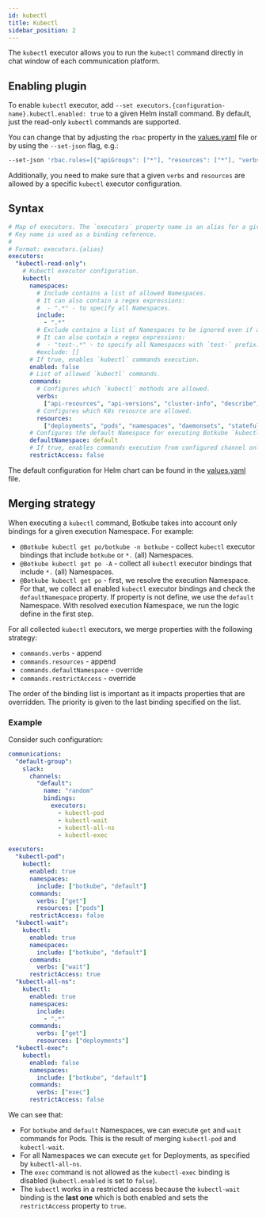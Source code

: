 ```yaml
---
id: kubectl
title: Kubectl
sidebar_position: 2
---
```


The `kubectl` executor allows you to run the `kubectl` command directly in chat window of each communication platform.

## Enabling plugin

To enable `kubectl` executor, add `--set executors.{configuration-name}.kubectl.enabled: true` to a given Helm install command. By default, just the read-only `kubectl` commands are supported.

You can change that by adjusting the `rbac` property in the [values.yaml](https://github.com/kubeshop/botkube/blob/main/helm/botkube/values.yaml) file or by using the `--set-json` flag, e.g.:

```bash
--set-json 'rbac.rules=[{"apiGroups": ["*"], "resources": ["*"], "verbs": ["get","watch","list","create","delete"]}]'
```

Additionally, you need to make sure that a given `verbs` and `resources` are allowed by a specific `kubectl` executor configuration.

## Syntax

```yaml
# Map of executors. The `executors` property name is an alias for a given configuration.
# Key name is used as a binding reference.
#
# Format: executors.{alias}
executors:
  "kubectl-read-only":
    # Kubectl executor configuration.
    kubectl:
      namespaces:
        # Include contains a list of allowed Namespaces.
        # It can also contain a regex expressions:
        #  - ".*" - to specify all Namespaces.
        include:
          - ".*"
        # Exclude contains a list of Namespaces to be ignored even if allowed by Include.
        # It can also contain a regex expressions:
        #  - "test-.*" - to specify all Namespaces with `test-` prefix.
        #exclude: []
      # If true, enables `kubectl` commands execution.
      enabled: false
      # List of allowed `kubectl` commands.
      commands:
        # Configures which `kubectl` methods are allowed.
        verbs:
          ["api-resources", "api-versions", "cluster-info", "describe", "diff", "explain", "get", "logs", "top", "auth"]
        # Configures which K8s resource are allowed.
        resources:
          ["deployments", "pods", "namespaces", "daemonsets", "statefulsets", "storageclasses", "nodes", "configmaps"]
      # Configures the default Namespace for executing Botkube `kubectl` commands. If not set, uses 'default'.
      defaultNamespace: default
      # If true, enables commands execution from configured channel only.
      restrictAccess: false
```

The default configuration for Helm chart can be found in the [values.yaml](https://github.com/kubeshop/botkube/blob/main/helm/botkube/values.yaml) file.

## Merging strategy

When executing a `kubectl` command, Botkube takes into account only bindings for a given execution Namespace. For example:

- `@Botkube kubectl get po/botkube -n botkube` - collect `kubectl` executor bindings that include `botkube` or `*.` (all) Namespaces.
- `@Botkube kubectl get po -A` - collect all `kubectl` executor bindings that include `*.` (all) Namespaces.
- `@Botkube kubectl get po` - first, we resolve the execution Namespace. For that, we collect all enabled `kubectl` executor bindings and check the `defaultNamespace` property. If property is not define, we use the `default` Namespace. With resolved execution Namespace, we run the logic define in the first step.

For all collected `kubectl` executors, we merge properties with the following strategy:

- `commands.verbs` - append
- `commands.resources` - append
- `commands.defaultNamespace` - override
- `commands.restrictAccess` - override

The order of the binding list is important as it impacts properties that are overridden. The priority is given to the last binding specified on the list.

### Example

Consider such configuration:

```yaml
communications:
  "default-group":
    slack:
      channels:
        "default":
          name: "random"
          bindings:
            executors:
              - kubectl-pod
              - kubectl-wait
              - kubectl-all-ns
              - kubectl-exec

executors:
  "kubectl-pod":
    kubectl:
      enabled: true
      namespaces:
        include: ["botkube", "default"]
      commands:
        verbs: ["get"]
        resources: ["pods"]
      restrictAccess: false
  "kubectl-wait":
    kubectl:
      enabled: true
      namespaces:
        include: ["botkube", "default"]
      commands:
        verbs: ["wait"]
      restrictAccess: true
  "kubectl-all-ns":
    kubectl:
      enabled: true
      namespaces:
        include:
          - ".*"
      commands:
        verbs: ["get"]
        resources: ["deployments"]
  "kubectl-exec":
    kubectl:
      enabled: false
      namespaces:
        include: ["botkube", "default"]
      commands:
        verbs: ["exec"]
      restrictAccess: false
```

We can see that:

- For `botkube` and `default` Namespaces, we can execute `get` and `wait` commands for Pods. This is the result of merging `kubectl-pod` and `kubectl-wait`.
- For all Namespaces we can execute `get` for Deployments, as specified by `kubectl-all-ns`.
- The `exec` command is not allowed as the `kubectl-exec` binding is disabled (`kubectl.enabled` is set to `false`).
- The `kubectl` works in a restricted access because the `kubectl-wait` binding is the **last one** which is both enabled and sets the `restrictAccess` property to `true`.
